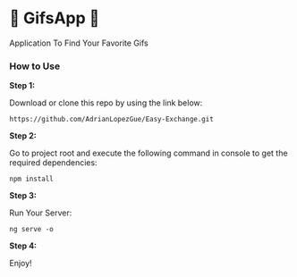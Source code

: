 # 🔄 GifsApp 🔄




Application To Find Your Favorite Gifs



### How to Use 

**Step 1:**

Download or clone this repo by using the link below:

```
https://github.com/AdrianLopezGue/Easy-Exchange.git
```

**Step 2:**

Go to project root and execute the following command in console to get the required dependencies: 

``` 
npm install
```


**Step 3:**

Run Your Server:

```
ng serve -o
```

**Step 4:**

Enjoy!

